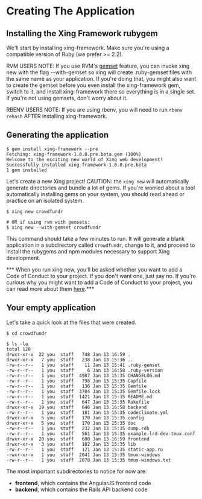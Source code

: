# Creating The Application

## Installing the Xing Framework rubygem

We'll start by installing xing-framework. Make sure you're using a compatible version of Ruby (we prefer >= 2.2).   

RVM USERS NOTE: If you use RVM's [gemset](https://rvm.io/gemsets/basics) feature, you can invoke xing new with the flag --with-gemset so xing will create .ruby-gemset files with the same name as your application. If you're doing that, you might also want to create the gemset before you even install the xing-framework gem, switch to it, and install xing-framework there so everything is in a single set. If you're not using gemsets, don't worry about it.

RBENV USERS NOTE: If you are using rbenv, you will need to run `rbenv rehash` AFTER installing xing-framework.

## Generating the application

    $ gem install xing-framework --pre
    Fetching: xing-framework-1.0.0.pre.beta.gem (100%)
    Welcome to the exciting new world of Xing web development!
    Successfully installed xing-framework-1.0.0.pre.beta
    1 gem installed
    
Let's create a new Xing project! CAUTION: the `xing new` will automatically generate directories and bundle a lot of gems. If you're worried about a tool automatically installing gems on your system, you should read ahead or practice on an isolated system.

    $ xing new crowdfundr
    
    # OR if using rvm with gemsets:
    $ xing new --with-gemset crowdfundr

This command should take a few minutes to run.  It will generate a blank application in a subdirectory called ```crowdfundr```, change to it, and proceed to install the rubygems and npm modules necessary to support Xing development.

*** When you run xing new, you'll be asked whether you want to add a Code of Conduct to your project. If you don't want one, just say no. If you're curious why you might want to add a Code of Conduct to your project, you can read more about them [here](http://contributor-covenant.org/).***

## Your empty application

Let's take a quick look at the files that were created.
    
    $ cd crowdfundr

    $ ls -la
    total 120
    drwxr-xr-x  22 you  staff   748 Jan 13 16:59 .
    drwxr-xr-x   7 you  staff   238 Jan 13 15:36 ..
    -rw-r--r--   1 you  staff    11 Jan 13 15:41 .ruby-gemset
    -rw-r--r--   1 you  staff     6 Jan 13 16:58 .ruby-version
    -rw-r--r--   1 you  staff  4987 Jan 13 15:35 CHANGELOG.md
    -rw-r--r--   1 you  staff   798 Jan 13 15:35 Capfile
    -rw-r--r--   1 you  staff   136 Jan 13 15:35 Gemfile
    -rw-r--r--   1 you  staff  3704 Jan 13 15:35 Gemfile.lock
    -rw-r--r--   1 you  staff  1421 Jan 13 15:35 README.md
    -rw-r--r--   1 you  staff   647 Jan 13 15:35 Rakefile
    drwxr-xr-x  19 you  staff   646 Jan 13 16:58 backend  
    -rw-r--r--   1 you  staff   181 Jan 13 15:35 codeclimate.yml
    drwxr-xr-x   5 you  staff   170 Jan 13 15:35 config
    drwxr-xr-x   5 you  staff   170 Jan 13 15:35 doc
    -rw-r--r--   1 you  staff   232 Jan 13 15:35 dump.rdb
    -rw-r--r--   1 you  staff   561 Jan 13 15:35 example-lrd-dev-tmux.conf
    drwxr-xr-x  20 you  staff   680 Jan 13 16:59 frontend
    drwxr-xr-x   3 you  staff   102 Jan 13 15:35 lib
    -rw-r--r--   1 you  staff   121 Jan 13 15:35 static-app.ru
    -rwxr-xr-x   1 you  staff  2041 Jan 13 15:35 tmux-windows
    -rw-r--r--   1 you  staff  2078 Jan 13 15:35 tmux-windows.txt

The most important subdirectories to notice for now are:
* **frontend**, which contains the AngularJS frontend code
* **backend**, which contains the Rails API backend code
